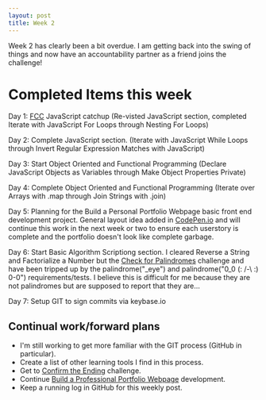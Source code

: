 ```yaml
---
layout: post
title: Week 2
---
```


Week 2 has clearly been a bit overdue.  I am getting back into the swing of things and now have an accountability partner as a friend joins the challenge!

<!--more-->

# Completed Items this week

Day 1: [FCC][1] JavaScript catchup (Re-visted JavaScript section, completed Iterate with JavaScript For Loops through Nesting For Loops)

Day 2: Complete JavaScript section. (Iterate with JavaScript While Loops through Invert Regular Expression Matches with JavaScript)

Day 3: Start Object Oriented and Functional Programming (Declare JavaScript Objects as Variables through Make Object Properties Private)

Day 4: Complete Object Oriented and Functional Programming (Iterate over Arrays with .map through Join Strings with .join)

Day 5: Planning for the Build a Personal Portfolio Webpage basic front end development project. General layout idea added in [CodePen.io][2] and will continue this work in the next week or two to ensure each userstory is complete and the portfolio doesn't look like complete garbage.

Day 6: Start Basic Algorithm Scriptiong section.  I cleared Reverse a String and Factorialize a Number but the [Check for Palindromes][3] challenge and have been tripped up by the palindrome("_eye") and palindrome("0_0 (: /-\ :) 0-0") requirements/tests.  I believe this is difficult for me because they are not palindromes but are supposed to report that they are...

Day 7: Setup GIT to sign commits via keybase.io

## Continual work/forward plans

- I'm still working to get more familiar with the GIT process (GitHub in particular).
- Create a list of other learning tools I find in this process.
- Get to [Confirm the Ending][4] challenge.
- Continue [Build a Professional Portfolio Webpage][5] development.
- Keep a running log in GitHub for this weekly post.

[1]: http://www.freecodecamp.com
[2]: http://codepen.io/izulien/full/bgJjBM/
[3]: https://www.freecodecamp.com/challenges/check-for-palindromes
[4]: https://www.freecodecamp.com/challenges/confirm-the-ending
[5]: https://www.freecodecamp.com/challenges/build-a-personal-portfolio-webpage
